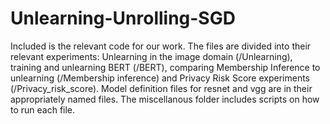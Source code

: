 # Unlearning-Unrolling-SGD

Included is the relevant code for our work. The files are divided into their relevant experiments: Unlearning in the image domain (/Unlearning), training and unlearning BERT (/BERT), comparing Membership Inference to unlearning (/Membership inference) and Privacy Risk Score experiments (/Privacy_risk_score). Model definition files for resnet and vgg are in their appropriately named files. The miscellanous folder includes scripts on how to run each file.
